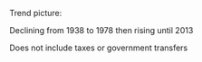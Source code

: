 ---
---

Trend picture:

Declining from 1938 to 1978 then rising until 2013

Does not include taxes or government transfers

